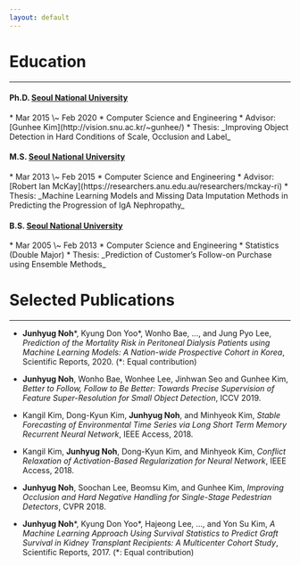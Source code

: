 ```yaml
---
layout: default
---
```


<!--Text can be **bold**, _italic_, or ~~strikethrough~~.-->

<!--[Link to another page](./another-page.html).-->

<!--There should be whitespace between paragraphs.-->

<!--There should be whitespace between paragraphs. We recommend including a README, or a file with information about your project.-->

# Education

* * *

<h4><strong>Ph.D.</strong> <a href="http://en.snu.ac.kr/">Seoul National University</a> </h4>
* Mar 2015 \~ Feb 2020
* Computer Science and Engineering
* Advisor: [Gunhee Kim](http://vision.snu.ac.kr/~gunhee/)
* Thesis: _Improving Object Detection in Hard Conditions of Scale, Occlusion and Label_

<h4><strong>M.S.</strong> <a href="http://en.snu.ac.kr/">Seoul National University</a> </h4>
* Mar 2013 \~ Feb 2015
* Computer Science and Engineering
* Advisor: [Robert Ian McKay](https://researchers.anu.edu.au/researchers/mckay-ri)
* Thesis: _Machine Learning Models and Missing Data Imputation Methods in Predicting the Progression of IgA Nephropathy_

<h4><strong>B.S.</strong> <a href="http://en.snu.ac.kr/">Seoul National University</a> </h4>
* Mar 2005 \~ Feb 2013
* Computer Science and Engineering
* Statistics (Double Major)
* Thesis: _Prediction of Customer’s Follow-on Purchase using Ensemble Methods_


# Selected Publications

* * *

* <strong>Junhyug Noh</strong>\*, Kyung Don Yoo\*, Wonho Bae, ..., and Jung Pyo Lee, _Prediction of the Mortality Risk in Peritoneal Dialysis Patients using Machine Learning Models: A Nation-wide Prospective Cohort in Korea_, Scientific Reports, 2020. (\*: Equal contribution)

* <strong>Junhyug Noh</strong>, Wonho Bae, Wonhee Lee, Jinhwan Seo and Gunhee Kim, _Better to Follow, Follow to Be Better: Towards Precise Supervision of Feature Super-Resolution for Small Object Detection_, ICCV 2019.

* Kangil Kim, Dong-Kyun Kim, <strong>Junhyug Noh</strong>, and Minhyeok Kim, _Stable Forecasting of Environmental Time Series via Long Short Term Memory Recurrent Neural Network_, IEEE Access, 2018.

* Kangil Kim, <strong>Junhyug Noh</strong>, Dong-Kyun Kim, and Minhyeok Kim, _Conflict Relaxation of Activation-Based Regularization for Neural Network_, IEEE Access, 2018.

* <strong>Junhyug Noh</strong>, Soochan Lee, Beomsu Kim, and Gunhee Kim, _Improving Occlusion and Hard Negative Handling for Single-Stage Pedestrian Detectors_, CVPR 2018.

* <strong>Junhyug Noh</strong>\*, Kyung Don Yoo\*, Hajeong Lee, ..., and Yon Su Kim, _A Machine Learning Approach Using Survival Statistics to Predict Graft Survival in Kidney Transplant Recipients: A Multicenter Cohort Study_, Scientific Reports, 2017. (\*: Equal contribution)

<!--* Kyung Don Yoo, Clara Tammy Kim, Myoung-Hee Kim, <strong>Junhyug Noh</strong>, ..., and Jung Pyo Lee, _Superior Outcomes of Kidney Transplantation Compared with Dialysis_, Medicine, 2016.-->

<!--* <strong>Junhyug Noh</strong>\*, Kyung Don Yoo\*, Hajeong Lee, Dong Ki Kim, Chun Soo Lim, Young-Hoon Kim, Jung Pyo Lee, Gunhee Kim, and Yon Su Kim, _A Machine Learning Approach Using Survival Statistics to Predict Graft Survival in Kidney Transplant Recipients: A Multicenter Cohort Study_, Scientific Reports, 2017. (\*: Equal contribution)-->

<!--* Kyung Don Yoo, Clara Tammy Kim, Myoung-Hee Kim, <strong>Junhyug Noh</strong>, Gunhee Kim, Ho Kim, Jung Nam An, Jae Yoon Park, Hyunjeong Cho, Kyoung Hoon Kim, Hyunwook Kim, Dong-Ryeol Ryu, Dong Ki Kim, Chun Soo Lim, Yon Su Kim, and Jung Pyo Lee, _Superior Outcomes of Kidney Transplantation Compared with Dialysis_, Medicine, 2016.-->
